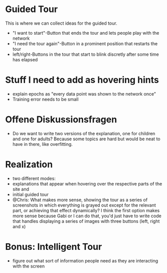 # Guided Tour

This is where we can collect ideas for the guided tour.

- "I want to start"-Button that ends the tour and lets people play with the network
- "I need the tour again"-Button in a prominent position that restarts the tour
- left/right-Buttons in the tour that start to blink discretly after some time has elapsed

# Stuff I need to add as hovering hints
+ explain epochs as "every data point was shown to the network once"
+ Training error needs to be small


# Offene Diskussionsfragen
+ Do we want to write two versions of the explanation, one for children and one for adults? Because some topics are hard but would be neat to have in there, like overfitting.

# Realization
+ two different modes: 
+ explanations that appear when hovering over the respective parts of the site and 
+ initial guided tour
+ @Chris: What makes more sense, showing the tour as a series of screenshots in which everything is grayed out except for the relevant part, or achieving that effect dynamically? I think the first option makes more sense because Gabi or I can do that, you'd just have to write code that handles displaying a series of images with three buttons (left, right and x)


# Bonus: Intelligent Tour
+ figure out what sort of information people need as they are interacting with the screen
